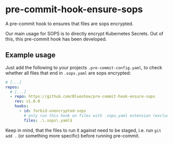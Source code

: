 # pre-commit-hook-ensure-sops
A pre-commit hook to ensures that files are sops encrypted.

Our main usage for SOPS is to directly encrypt Kubernetes Secrets. 
Out of this, this pre-commit hook has been developed. 

## Example usage
Just add the following to your projects `.pre-commit-config.yaml`, to check whether all files that end in `.sops.yaml` are sops encrypted:

```yaml
# [...]
repos:
  # [...]
  - repo: https://github.com/Blueshoe/pre-commit-hook-ensure-sops
    rev: v1.0.0
    hooks:
      - id: forbid-unencrypted-sops
        # only run this hook on files with .sops.yaml extension (excluding the actual .sops.yaml file)
        files: .\.sops\.yaml$
```

Keep in mind, that the files to run it against need to be staged, i.e. run `git add .` (or something more specific) before running pre-commit.
